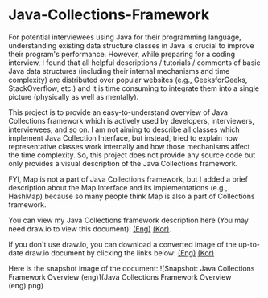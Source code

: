 # Java-Collections-Framework

For potential interviewees using Java for their programming language, understanding existing data structure classes in Java is crucial to improve their program's performance. However, while preparing for a coding interview, I found that all helpful descriptions / tutorials / comments of basic Java data structures (including their internal mechanisms and time complexity) are distributed over popular websites (e.g., GeeksforGeeks, StackOverflow, etc.) and it is time consuming to integrate them into a single picture (physically as well as mentally). 

This project is to provide an easy-to-understand overview of Java Collections framework which is actively used by developers, interviewers, interviewees, and so on. I am not aiming to describe all classes which implement Java Collection Interface, but instead, tried to explain how representative classes work internally and how those mechanisms affect the time complexity. So, this project does not provide any source code but only provides a visual description of the Java Collections framework. 

FYI, Map is not a part of Java Collections framework, but I added a brief description about the Map Interface and its implementations (e.g., HashMap) because so many people think Map is also a part of Collections framework.

You can view my Java Collections framework description here (You may need draw.io to view this document): 
[(Eng)](https://drive.google.com/file/d/1kir04gZonXd7kGDNVUebhjmy5PQQLlr9/view?usp=sharing) 
[(Kor)](https://drive.google.com/file/d/1c5Q3hC_UC47iD7IDI7nxRR-R-05giVtO/view?usp=sharing). 

If you don't use draw.io, you can download a converted image of the up-to-date draw.io document by clicking the links below:
[(Eng)](https://drive.google.com/file/d/1f6EkIQrjWr7z6-JwPjg_m18KMkDU4HmL/view?usp=sharing)
[(Kor)](https://drive.google.com/file/d/1mDgrxxHIN7b0tl5-SOL-nMxsglGGr_ss/view?usp=sharing)

Here is the snapshot image of the document:
![Snapshot: Java Collections Framework Overview (eng)](Java Collections Framework Overview (eng).png)
